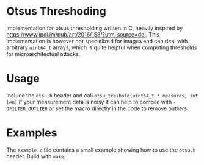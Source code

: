 # Otsus Threshoding 

Implementation for otsus thresholding written in C, heavily inspired by https://www.ipol.im/pub/art/2016/158/?utm_source=doi. 
This implementation is however not specialized for images and can deal with arbitrary `uint64_t` arrays, which is quite helpful when computing thresholds for microarchitectual attacks. 

# Usage
Include the `otsu.h` header and call `otsu_treshold(uint64_t * measures, int len)` if your measurement data is noisy it can help to compile with `-DFILTER_OUTLIER` or set the macro directly in the code to remove outliers. 

# Examples
The `example.c` file contains a small example showing how to use the `otsu.h` header. Build with `make`.